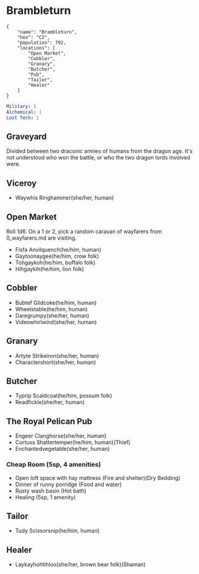 # Brambleturn

```
{
    "name": "Brambleturn",
    "hex": "C2",
    "population": 792,
    "locations": [
        "Open Market",
        "Cobbler",
        "Granary",
        "Butcher",
        "Pub",
        "Tailor",
        "Healer"
    ]
}
```
```yml
Military: 5
Alchemical: 1
Lost Tech: 1
```

## Graveyard
Divided between two draconic armies of humans from the dragon age. It's not understood who won the battle, or who the two dragon lords involved were.

## Viceroy
- Waywhis Ringhammer(she/her, human)

## Open Market
Roll 1d6. On a 1 or 2, pick a random caravan of wayfarers from 0_wayfarers.md are visiting.
- Fisfa Anvilquench(he/him, human)
- Gaytoonaygee(he/him, crow folk)
- Tohgaykoh(he/him, buffalo folk)
- Hihgaykih(he/him, lion folk)

## Cobbler
- Bubtef Gildcoke(he/him, human)
- Wheelstable(he/him, human)
- Daregrumpy(she/her, human)
- Videowhirlwind(she/her, human)

## Granary
- Artyte Strikeiron(she/her, human)
- Charactershort(she/her, human)

## Butcher
- Typrip Scaldcoal(he/him, possum folk)
- Readfickle(she/her, human)

## The Royal Pelican Pub
- Engeer Clanghorse(she/her, human)
- Cortuss Shattertemper(he/him, human)(Thief)
- Enchantedvegetable(she/her, human)

### Cheap Room (5sp, 4 amenities)
- Open loft space with hay mattress (Fire and shelter)(Dry Bedding)
- Dinner of runny porridge (Food and water)
- Rusty wash basin (Hot bath)
- Healing (5sp, 1 amenity)

## Tailor
- Tudy Scissorsnip(he/him, human)

## Healer
- Laykayhohtihloo(she/her, brown bear folk)(Shaman)